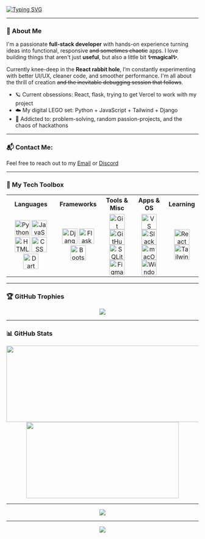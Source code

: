 <a href="https://git.io/typing-svg"><img src="https://readme-typing-svg.herokuapp.com?font=DM+sans&weight=800&size=30&duration=2000&pause=1000&color=565E52&width=555&lines=%F0%9D%97%9B%F0%9D%97%B6%F0%9D%97%B6!+%F0%9D%97%9C%F0%9D%97%BA+%F0%9D%97%94%F0%9D%98%86%F0%9D%97%AE+%F0%9D%97%94%F0%9D%97%B9%F0%9D%97%AE%F0%9D%97%B1%F0%9D%97%B1%F0%9D%97%B6%F0%9D%97%BB+%F0%9F%AA%90+;+%F0%9D%97%AA%F0%9D%97%B2%F0%9D%97%B9%F0%9D%97%B0%F0%9D%97%BC%F0%9D%97%BA%F0%9D%97%B2+%F0%9D%98%81%F0%9D%97%BC+%F0%9D%97%BA%F0%9D%98%86+%F0%9D%97%BD%F0%9D%97%BF%F0%9D%97%BC%F0%9D%97%B3%F0%9D%97%B6%F0%9D%97%B9%F0%9D%97%B2+%E2%9C%A8" alt="Typing SVG" /></a>

---

### 🌸 About Me

I'm a passionate **full-stack developer** with hands-on experience turning ideas into functional, responsive ~~and sometimes chaotic~~ apps. I love building things that aren't just **useful**, but also a little bit **✨magical✨**.

Currently knee-deep in the **React rabbit hole**, I’m constantly experimenting with better UI/UX, cleaner code, and smoother performance.  I'm all about the thrill of creation ~~and the inevitable debugging session that follows~~.

- 🪐 Current obsessions: React, flask, trying to get Vercel to work with my project
- ☁️ My digital LEGO set: Python + JavaScript + Tailwind + Django
- 🎀 Addicted to: problem-solving, random passion-projects, and the chaos of hackathons

---

### 📬 Contact Me:
Feel free to reach out to my [Email](mailto:aya2aladdin@gmail.com) or [Discord](https://discord.gg/ZuUbMaeM)

---

### 🧠 My Tech Toolbox

<table align="center">
  <tr align="center">
    <th>Languages</th>
    <th>Frameworks</th>
    <th>Tools & Misc</th>
    <th>Apps & OS</th>
    <th>Learning</th>
  </tr>
  <tr align="center">
    <td>
      <img src="https://cdn.jsdelivr.net/gh/devicons/devicon/icons/python/python-original.svg" height="40" alt="Python" />
      <img src="https://cdn.jsdelivr.net/gh/devicons/devicon/icons/javascript/javascript-original.svg" height="40" alt="JavaScript" />
      <img src="https://cdn.jsdelivr.net/gh/devicons/devicon/icons/html5/html5-original.svg" height="40" alt="HTML" />
      <img src="https://cdn.jsdelivr.net/gh/devicons/devicon/icons/css3/css3-original.svg" height="40" alt="CSS" />
      <img src="https://cdn.jsdelivr.net/gh/devicons/devicon/icons/dart/dart-original.svg" height="40" alt="Dart" />
    </td>
    <td>
      <img src="https://cdn.jsdelivr.net/gh/devicons/devicon/icons/django/django-plain.svg" height="40" alt="Django" />
      <img src="https://skillicons.dev/icons?i=flask" height="40" alt="Flask" />
      <img src="https://cdn.jsdelivr.net/gh/devicons/devicon/icons/bootstrap/bootstrap-original.svg" height="40" alt="Bootstrap" />
    </td>
    <td>
      <img src="https://cdn.jsdelivr.net/gh/devicons/devicon/icons/git/git-original.svg" height="40" alt="Git" />
      <img src="https://skillicons.dev/icons?i=github" height="40" alt="GitHub" />
      <img src="https://cdn.jsdelivr.net/gh/devicons/devicon/icons/sqlite/sqlite-original.svg" height="40" alt="SQLite" />
      <img src="https://cdn.jsdelivr.net/gh/devicons/devicon/icons/figma/figma-original.svg" height="40" alt="Figma" />
    </td>
    <td>
      <img src="https://cdn.jsdelivr.net/gh/devicons/devicon/icons/vscode/vscode-original.svg" height="40" alt="VS Code" />
      <img src="https://cdn.jsdelivr.net/gh/devicons/devicon/icons/slack/slack-original.svg" height="40" alt="Slack" />
      <img src="https://cdn.jsdelivr.net/gh/devicons/devicon/icons/apple/apple-original.svg" height="40" alt="macOS" />
      <img src="https://cdn.jsdelivr.net/gh/devicons/devicon/icons/windows8/windows8-original.svg" height="40" alt="Windows" />
    </td>
    <td>
      <img src="https://cdn.jsdelivr.net/gh/devicons/devicon/icons/react/react-original.svg" height="40" alt="React" />
      <img src="https://skillicons.dev/icons?i=tailwind" height="40" alt="Tailwind" />
    </td>
  </tr>
</table>

---

### 🏆 GitHub Trophies

<p align="center">
  <img src="https://github-profile-trophy.vercel.app/?username=aya-aladdin&theme=onedark&no-frame=true&column=4&title=Stars,Commits,Repositories,Followers" />
</p>

---

### 📊 GitHub Stats

<p align="center">
  <img width="600" height="200" src="https://github-readme-stats.vercel.app/api?username=aya-aladdin&size_weight=5.0&show_icons=true&theme=vision-friendly-dark">
  <img width="400" height="200" src="https://github-readme-stats.vercel.app/api/top-langs/?username=aya-aladdin&size_weight=0.15&layout=compact&theme=vision-friendly-dark&hide=jupyter%20notebook,cython,css,cuda,cmake,shell,pascal,html,scss">
</p>

---
<p align="center">
      <img src="https://user-badge.committers.top/uae/aya-aladdin.svg">
</p>

---


<p align="center">
  <img src="https://komarev.com/ghpvc/?username=aya-aladdin&label=Profile+Views&color=blueviolet&style=flat-square" />
</p>
